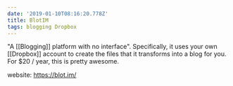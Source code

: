 ```yaml
---
date: '2019-01-10T08:16:20.778Z'
title: BlotIM
tags: blogging Dropbox
---
```


"A [[Blogging]] platform with no interface". Specifically, it uses your own [[Dropbox]] account to create the files that it transforms into a blog for you. For $20 / year, this is pretty awesome.

website: https://blot.im/
